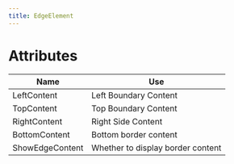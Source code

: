 ```yaml
---
title: EdgeElement
---
```


# Attributes

| Name | Use |
|-|-|
| LeftContent | Left Boundary Content |
| TopContent | Top Boundary Content |
| RightContent | Right Side Content |
| BottomContent | Bottom border content |
| ShowEdgeContent | Whether to display border content |